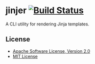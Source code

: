 # jinjer [![Build Status][travis.svg]][travis]

A CLI utility for rendering Jinja templates.

## License

 - [Apache Software License, Version 2.0](./LICENSE-APACHE)
 - [MIT License](./LICENSE-MIT)

 [travis]: https://travis-ci.org/naftulikay/jinjer
 [travis.svg]: https://travis-ci.org/naftulikay/jinjer.svg?branch=master

